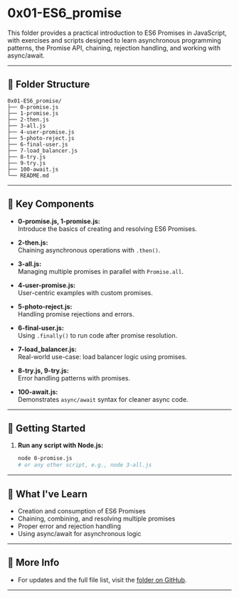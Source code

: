# 0x01-ES6_promise

This folder provides a practical introduction to ES6 Promises in JavaScript, with exercises and scripts designed to learn asynchronous programming patterns, the Promise API, chaining, rejection handling, and working with async/await.

---

## 📁 Folder Structure

```
0x01-ES6_promise/
├── 0-promise.js
├── 1-promise.js
├── 2-then.js
├── 3-all.js
├── 4-user-promise.js
├── 5-photo-reject.js
├── 6-final-user.js
├── 7-load_balancer.js
├── 8-try.js
├── 9-try.js
├── 100-await.js
└── README.md
```

---

## 🧩 Key Components

- **0-promise.js, 1-promise.js:**  
  Introduce the basics of creating and resolving ES6 Promises.

- **2-then.js:**  
  Chaining asynchronous operations with `.then()`.

- **3-all.js:**  
  Managing multiple promises in parallel with `Promise.all`.

- **4-user-promise.js:**  
  User-centric examples with custom promises.

- **5-photo-reject.js:**  
  Handling promise rejections and errors.

- **6-final-user.js:**  
  Using `.finally()` to run code after promise resolution.

- **7-load_balancer.js:**  
  Real-world use-case: load balancer logic using promises.

- **8-try.js, 9-try.js:**  
  Error handling patterns with promises.

- **100-await.js:**  
  Demonstrates `async/await` syntax for cleaner async code.

---

## 🚀 Getting Started

1. **Run any script with Node.js:**
   ```bash
   node 0-promise.js
   # or any other script, e.g., node 3-all.js
   ```

---

## 🎯 What I've Learn

- Creation and consumption of ES6 Promises
- Chaining, combining, and resolving multiple promises
- Proper error and rejection handling
- Using async/await for asynchronous logic

---

## 🔗 More Info

- For updates and the full file list, visit the [folder on GitHub](https://github.com/Bakugo90/alx-backend-javascript/tree/main/0x01-ES6_promise).

---
